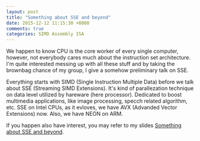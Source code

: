 ```yaml
---
layout: post
title: "Something about SSE and beyond"
date: 2015-12-12 11:15:30 +0800
comments: true
categories: SIMD Assembly ISA
---
```

We happen to know CPU is the core worker of every single computer, however, not everybody cares much about the instruction set architecture. I'm quite interested messing up with all these stuff and by taking the brownbag chance of my group, I give a somehow preliminary talk on SSE.

<!--more-->

Everything starts with SIMD (Single Instruction Multiple Data) before we talk about SSE (Streaming SIMD Extensions). It's kind of parallezation technique on data level utilized by hareware (here processor). Dedicated to boost multimedia applications, like image processing, specch related algorithm, etc. SSE on Intel CPUs, as it evloves, we have AVX (Advanded Vector Extensions) now. Also, we have NEON on ARM.

If you happen also have interest, you may refer to my slides [Something about SSE and beyond](http://www.slideshare.net/calmli/something-about-sse-and-beyond).
